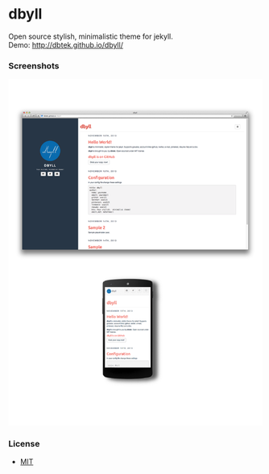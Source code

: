 dbyll
=====

Open source stylish, minimalistic theme for jekyll.  
Demo: http://dbtek.github.io/dbyll/


### Screenshots
![dbyll-screenshot](assets/media/dbyll-ss.png)

### License
- [MIT](http://opensource.org/licenses/MIT)

